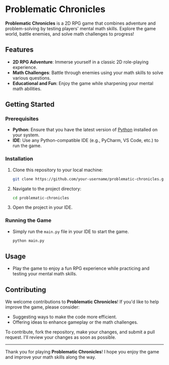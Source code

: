 
# Problematic Chronicles

**Problematic Chronicles** is a 2D RPG game that combines adventure and problem-solving by testing players' mental math skills. Explore the game world, battle enemies, and solve math challenges to progress!

## Features
- **2D RPG Adventure**: Immerse yourself in a classic 2D role-playing experience.
- **Math Challenges**: Battle through enemies using your math skills to solve various questions.
- **Educational and Fun**: Enjoy the game while sharpening your mental math abilities.

## Getting Started

### Prerequisites
- **Python**: Ensure that you have the latest version of [Python](https://www.python.org/downloads/) installed on your system.
- **IDE**: Use any Python-compatible IDE (e.g., PyCharm, VS Code, etc.) to run the game.

### Installation
1. Clone this repository to your local machine:
   ```bash
   git clone https://github.com/your-username/problematic-chronicles.git
   ```
2. Navigate to the project directory:
   ```bash
   cd problematic-chronicles
   ```
3. Open the project in your IDE.

### Running the Game
- Simply run the `main.py` file in your IDE to start the game.

   ```bash
   python main.py
   ```

## Usage

- Play the game to enjoy a fun RPG experience while practicing and testing your mental math skills.


## Contributing

We welcome contributions to **Problematic Chronicles**! If you'd like to help improve the game, please consider:
- Suggesting ways to make the code more efficient.
- Offering ideas to enhance gameplay or the math challenges.

To contribute, fork the repository, make your changes, and submit a pull request. I'll review your changes as soon as possible.

---

Thank you for playing **Problematic Chronicles**! I hope you enjoy the game and improve your math skills along the way.
